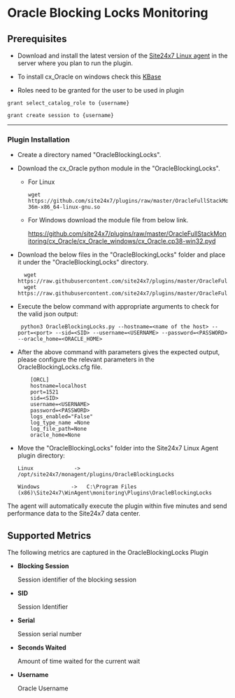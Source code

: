 # Oracle Blocking Locks Monitoring


                                                                                              
## Prerequisites

- Download and install the latest version of the [Site24x7 Linux agent](https://www.site24x7.com/app/client#/admin/inventory/add-monitor) in the server where you plan to run the plugin. 

- To install cx_Oracle on windows check this [KBase](https://support.site24x7.com/portal/en/kb/articles/install-and-configure-oracle-plugin-in-windows)
- Roles need to be granted for the user to be used in plugin

```
grant select_catalog_role to {username}
```
```
grant create session to {username}
```
---



### Plugin Installation  

- Create a directory named "OracleBlockingLocks".
- Download the cx_Oracle python module in the "OracleBlockingLocks".
	- For Linux 	
		```
		wget https://github.com/site24x7/plugins/raw/master/OracleFullStackMonitoring/cx_Oracle/cx_Oracle_linux/cx_Oracle.cpython-36m-x86_64-linux-gnu.so
		```
	- For Windows download the module file from below link.
	
		https://github.com/site24x7/plugins/raw/master/OracleFullStackMonitoring/cx_Oracle/cx_Oracle_windows/cx_Oracle.cp38-win32.pyd
	
- Download the below files in the "OracleBlockingLocks" folder and place it under the "OracleBlockingLocks" directory.

		wget https://raw.githubusercontent.com/site24x7/plugins/master/OracleFullStackMonitoring/OracleBlockingLocks/OracleBlockingLocks.py
		wget https://raw.githubusercontent.com/site24x7/plugins/master/OracleFullStackMonitoring/OracleBlockingLocks/OracleBlockingLocks.cfg

- Execute the below command with appropriate arguments to check for the valid json output:
	```
	 python3 OracleBlockingLocks.py --hostname=<name of the host> --port=<port> --sid=<SID> --username=<USERNAME> --password=<PASSWORD> --oracle_home=<ORACLE_HOME>
	 ```
- After the above command with parameters gives the expected output, please configure the relevant parameters in the OracleBlockingLocks.cfg file.
	```
	    [ORCL]
	    hostname=localhost
	    port=1521
	    sid=<SID>
	    username=<USERNAME>
	    password=<PASSWORD>
	    logs_enabled="False"
	    log_type_name =None
	    log_file_path=None
	    oracle_home=None
	```	
- Move the "OracleBlockingLocks" folder into the Site24x7 Linux Agent plugin directory: 
	```
	Linux             ->   /opt/site24x7/monagent/plugins/OracleBlockingLocks
	```
	```
	Windows          ->   C:\Program Files (x86)\Site24x7\WinAgent\monitoring\Plugins\OracleBlockingLocks
	```

The agent will automatically execute the plugin within five minutes and send performance data to the Site24x7 data center.

## Supported Metrics
The following metrics are captured in the OracleBlockingLocks Plugin

- **Blocking Session**

    Session identifier of the blocking session

- **SID**

    Session Identifier

- **Serial**

    Session serial number


- **Seconds Waited**

    Amount of time waited for the current wait

- **Username**

    Oracle Username




